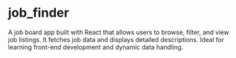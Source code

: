 # job_finder
A job board app built with React that allows users to browse, filter, and view job listings. It fetches job data and displays detailed descriptions. Ideal for learning front-end development and dynamic data handling.
